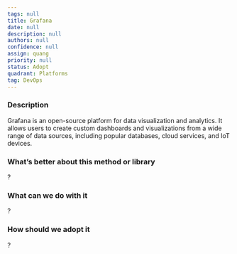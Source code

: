 ```yaml
---
tags: null
title: Grafana
date: null
description: null
authors: null
confidence: null
assign: quang
priority: null
status: Adopt
quadrant: Platforms
tag: DevOps
---
```


<!-- table_of_contents 23f013a1-a59e-43b9-a239-7f5c26d9927b -->

### Description
Grafana is an open-source platform for data visualization and analytics. It allows users to create custom dashboards and visualizations from a wide range of data sources, including popular databases, cloud services, and IoT devices.

### What’s better about this method or library
?

### What can we do with it
?

### How should we adopt it
?

<!-- child_database 7105cd24-0a7b-4ebd-9a2a-2f0946619539 -->
